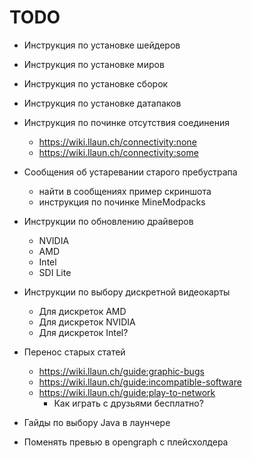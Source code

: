 # TODO
* Инструкция по установке шейдеров
* Инструкция по установке миров
* Инструкция по установке сборок
* Инструкция по установке датапаков
* Инструкция по починке отсутствия соединения
    * https://wiki.llaun.ch/connectivity:none
    * https://wiki.llaun.ch/connectivity:some
* Сообщения об устаревании старого пребустрапа
    * найти в сообщениях пример скриншота
    * инструкция по починке MineModpacks
* Инструкции по обновлению драйверов
    * NVIDIA
    * AMD
    * Intel
    * SDI Lite
* Инструкции по выбору дискретной видеокарты
    * Для дискреток AMD
    * Для дискреток NVIDIA
    * Для дискреток Intel?
* Перенос старых статей
    * https://wiki.llaun.ch/guide:graphic-bugs
    * https://wiki.llaun.ch/guide:incompatible-software
    * https://wiki.llaun.ch/guide:play-to-network
        * Как играть с друзьями бесплатно?
* Гайды по выбору Java в лаунчере

* Поменять превью в opengraph с плейсхолдера